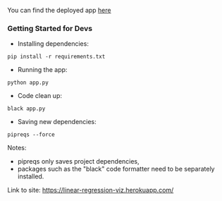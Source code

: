 You can find the deployed app [here](https://linear-regression-viz.herokuapp.com/)

### Getting Started for Devs
* Installing dependencies:
```
pip install -r requirements.txt
```

* Running the app:
```
python app.py
```

* Code clean up:
```
black app.py
```

* Saving new dependencies:
```
pipreqs --force
```
Notes:
* pipreqs only saves project dependencies,  
* packages such as the "black" code formatter need to be separately installed.

Link to site: https://linear-regression-viz.herokuapp.com/
